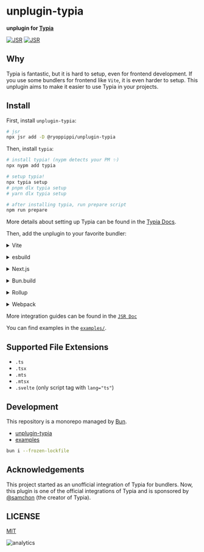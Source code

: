 # unplugin-typia

**unplugin for [Typia](https://typia.io/)**

[![JSR](https://jsr.io/badges/@ryoppippi/unplugin-typia)](https://jsr.io/@ryoppippi/unplugin-typia)
[![JSR](https://jsr.io/badges/@ryoppippi/unplugin-typia/score)](https://jsr.io/@ryoppippi/unplugin-typia)

## Why

Typia is fantastic, but it is hard to setup, even for frontend development.
If you use some bundlers for frontend like `Vite`, it is even harder to setup.
This unplugin aims to make it easier to use Typia in your projects.

## Install

First, install `unplugin-typia`:

```bash
# jsr
npx jsr add -D @ryoppippi/unplugin-typia
```

Then, install `typia`:

```bash
# install typia! (nypm detects your PM ✨)
npx nypm add typia

# setup typia!
npx typia setup
# pnpm dlx typia setup
# yarn dlx typia setup

# after installing typia, run prepare script
npm run prepare
```

More details about setting up Typia can be found in the [Typia Docs](https://typia.io/docs/setup/#unplugin-typia).

Then, add the unplugin to your favorite bundler:

<details>
<summary>Vite</summary><br>

```ts
// vite.config.ts
import UnpluginTypia from '@ryoppippi/unplugin-typia/vite';

export default defineConfig({
	plugins: [
		UnpluginTypia({ /* options */ }),
	],
});
```

> When using typia with types imported from non-relative paths like tsconfig `compilerOptions.paths` or relative to
> tsconfig `compilerOptions.baseUrl`, they must be defined in vite.config.ts under [resolve.alias](https://vitejs.dev/config/shared-options#resolve-alias)
> in order to be resolved, according to vite's resolution mechanism.

Examples:

- [`examples/vite-react`](https://github.com/ryoppippi/unplugin-typia/tree/main/examples/vite-react)
- [`examples/vite-hono`](https://github.com/ryoppippi/unplugin-typia/tree/main/examples/vite-hono)
- [`examples/sveltekit`](https://github.com/ryoppippi/unplugin-typia/tree/main/examples/sveltekit)

<br></details>

<details>
<summary>esbuild</summary><br>

```ts
// esbuild.config.js
import UnpluginTypia from '@ryoppippi/unplugin-typia/esbuild';

export default {
	plugins: [
		UnpluginTypia({ /* options */ }),
	],
};
```

Examples:

- [`tests/rollup.spec.ts`](https://github.com/ryoppippi/unplugin-typia/tree/main/packages/unplugin-typia/tests/esbuild.spec.ts)

<br></details>

<details>
<summary>Next.js</summary><br>

```js
// next.config.mjs
import unTypiaNext from 'unplugin-typia/next';

/** @type {import('next').NextConfig} */
const nextConfig = { /* your next.js config */};

/** @type {import("unplugin-typia").Options} */
const unpluginTypiaOptions = { /* your unplugin-typia options */ };

export default unTypiaNext(nextConfig, unpluginTypiaOptions);

// you can omit the unplugin-typia options when you don't need to customize it
// export default unTypiaNext(nextConfig);
```

Examples:

- [`examples/nextjs`](https://github.com/ryoppippi/unplugin-typia/tree/main/examples/nextjs)

<br></details>

<details>
<summary>Bun.build</summary><br>

### Example 1: Using for building script

```ts
// build.ts
import UnpluginTypia from '@ryoppippi/unplugin-typia/bun';

await Bun.build({
	entrypoints: ['./index.ts'],
	outdir: './out',
	plugins: [
		UnpluginTypia({ /* your options */})
	]
});
```

For building the script:

```sh
bun run ./build.ts
node ./out/index.js
```

Check the [Plugins – Bundler | Bun Docs](https://bun.sh/docs/bundler/plugins) for more details.

### Example 2: Using for running script

```ts
// preload.ts
import { plugin } from 'bun';
import UnpluginTypia from '@ryoppippi/unplugin-typia/bun';

plugin(UnpluginTypia({ /* your options */}));
```

```toml
# bun.toml
preload = "preload.ts"

[test]
preload = "preload.ts"
```

For running the script:

```sh
bun run ./index.ts
```

Check the [Plugins – Runtime | Bun Docs](https://bun.sh/docs/runtime/plugins) for more details.

<br></details>

<details>
<summary>Rollup</summary><br>

```ts
// rollup.config.js
import UnpluginTypia from '@ryoppippi/unplugin-typia/rollup';

export default {
	plugins: [
		UnpluginTypia({ /* options */ }),
	],
};
```

Examples:

- [`tests/rollup.spec.ts`](https://github.com/ryoppippi/unplugin-typia/tree/main/packages/unplugin-typia/tests/rollup.spec.ts)

<br></details>

<details>
<summary>Webpack</summary><br>

> ⚠️ Note: Currently, this plugin works only with 'esm' target.
> If you want to use 'cjs' target on Node < 20.17.0 , please use with [`jiti`](https://github.com/unjs/jiti).
> If you want to use 'cjs' target on Node >= 20.17.0, please use with `require` and enable [`--experimental-require-modules` flag](https://github.com/nodejs/node/pull/51977).
> If you want to use 'esm' target, don't worry! You can use this plugin without any additional setup.

```sh
npm install jiti
```

```js
// webpack.config.js

// if you use Node < 20.17.0
const jiti = require('jiti')(__filename);
const { default: UnpluginTypia } = jiti('@ryoppippi/unplugin-typia/webpack');

// if you use Node >= 20.17.0
// const { default: UnpluginTypia } = require("@ryoppippi/unplugin-typia/webpack");

module.exports = {
	plugins: [
		UnpluginTypia({ /* options */ }),
	],
};
```

<br></details>

More integration guides can be found in the [`JSR Doc`](https://jsr.io/@ryoppippi/unplugin-typia/doc)

You can find examples in the [`examples/`](https://github.com/ryoppippi/unplugin-typia/tree/main/examples).

## Supported File Extensions

- `.ts`
- `.tsx`
- `.mts`
- `.mtsx`
- `.svelte` (only script tag with `lang="ts"`)

## Development

This repository is a monorepo managed by [Bun](https://bun.sh).

- [unplugin-typia](https://github.com/ryoppippi/unplugin-typia/tree/main/packages/unplugin-typia)
- [examples](https://github.com/ryoppippi/unplugin-typia/tree/main/examples)

```sh
bun i --frozen-lockfile
```

## Acknowledgements

This project started as an unofficial integration of Typia for bundlers.
Now, this plugin is one of the official integrations of Typia and is sponsored by [@samchon](https://github.com/samchon) (the creator of Typia).

## LICENSE

[MIT](./LICENSE)

![analytics](https://repobeats.axiom.co/api/embed/30d90d6f9ab91e8b06159ba792765a1377ea7d3e.svg 'Repobeats analytics image')

